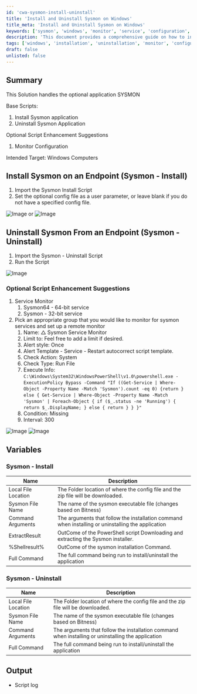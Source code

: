```yaml
---
id: 'cwa-sysmon-install-uninstall'
title: 'Install and Uninstall Sysmon on Windows'
title_meta: 'Install and Uninstall Sysmon on Windows'
keywords: ['sysmon', 'windows', 'monitor', 'service', 'configuration', 'installation', 'uninstallation', 'endpoint']
description: 'This document provides a comprehensive guide on how to install and uninstall the Sysmon application on Windows computers, including optional enhancements for monitoring configurations and services. It covers the necessary scripts, parameters, and variables required for effective deployment and management of Sysmon.'
tags: ['windows', 'installation', 'uninstallation', 'monitor', 'configuration', 'service']
draft: false
unlisted: false
---
```

## Summary

This Solution handles the optional application SYSMON

Base Scripts:
1. Install Sysmon application
2. Uninstall Sysmon Application

Optional Script Enhancement Suggestions
1. Monitor Configuration

Intended Target: Windows Computers

## Install Sysmon on an Endpoint (Sysmon - Install)

1. Import the Sysmon Install Script
2. Set the optional config file as a user parameter, or leave blank if you do not have a specified config file.

![Image](..\..\static\img\Sysmon\image_1.png) or ![Image](..\..\static\img\Sysmon\image_2.png)

## Uninstall Sysmon From an Endpoint (Sysmon - Uninstall)

1. Import the Sysmon - Uninstall Script
2. Run the Script

![Image](..\..\static\img\Sysmon\image_3.png)

### Optional Script Enhancement Suggestions

1. Service Monitor
   1. Sysmon64 - 64-bit service
   2. Sysmon - 32-bit service
2. Pick an appropriate group that you would like to monitor for sysmon services and set up a remote monitor
   1. Name: △ Sysmon Service Monitor
   2. Limit to: Feel free to add a limit if desired.
   3. Alert style: Once
   4. Alert Template - Service - Restart autocorrect script template.
   5. Check Action: System
   6. Check Type: Run File
   7. Execute Info: `C:\Windows\System32\WindowsPowerShell\v1.0\powershell.exe -ExecutionPolicy Bypass -Command "If ((Get-Service | Where-Object -Property Name -Match 'Sysmon').count -eq 0) {return } else { Get-Service | Where-Object -Property Name -Match 'Sysmon' | Foreach-Object { if ($_.status -ne 'Running') { return $_.DisplayName; } else { return } } }"`
   8. Condition: Missing
   9. Interval: 300

![Image](..\..\static\img\Sysmon\image_4.png) ![Image](..\..\static\img\Sysmon\image_5.png)

## Variables

### Sysmon - Install

| Name                  | Description                                                                                         |
|-----------------------|-----------------------------------------------------------------------------------------------------|
| Local File Location    | The Folder location of where the config file and the zip file will be downloaded.                  |
| Sysmon File Name      | The name of the sysmon executable file (changes based on Bitness)                                  |
| Command Arguments      | The arguments that follow the installation command when installing or uninstalling the application  |
| ExtractResult         | OutCome of the PowerShell script Downloading and extracting the Sysmon installer.                  |
| %Shellresult%         | OutCome of the sysmon installation Command.                                                        |
| Full Command          | The full command being run to install/uninstall the application                                     |

### Sysmon - Uninstall

| Name                  | Description                                                                                         |
|-----------------------|-----------------------------------------------------------------------------------------------------|
| Local File Location    | The Folder location of where the config file and the zip file will be downloaded.                  |
| Sysmon File Name      | The name of the sysmon executable file (changes based on Bitness)                                  |
| Command Arguments      | The arguments that follow the installation command when installing or uninstalling the application  |
| Full Command          | The full command being run to install/uninstall the application                                     |

## Output

- Script log



